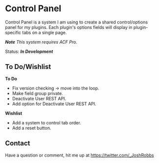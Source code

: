 # Control Panel
Control Panel is a system I am using to create a shared control/options panel for my plugins. Each plugin's options fields will display in plugin-specific tabs on a single page.

***Note** This system requires ACF Pro.*

Status: ***In Development***

## To Do/Wishlist
**To Do**
- Fix version checking -> move into the loop.
- Make field group private.
- Deactivate User REST API.
- Add option for Deactivate User REST API.

**Wishlist**
- Add a system to control tab order.
- Add a reset button.

## Contact

Have a question or comment, hit me up at https://twitter.com/_JoshRobbs
